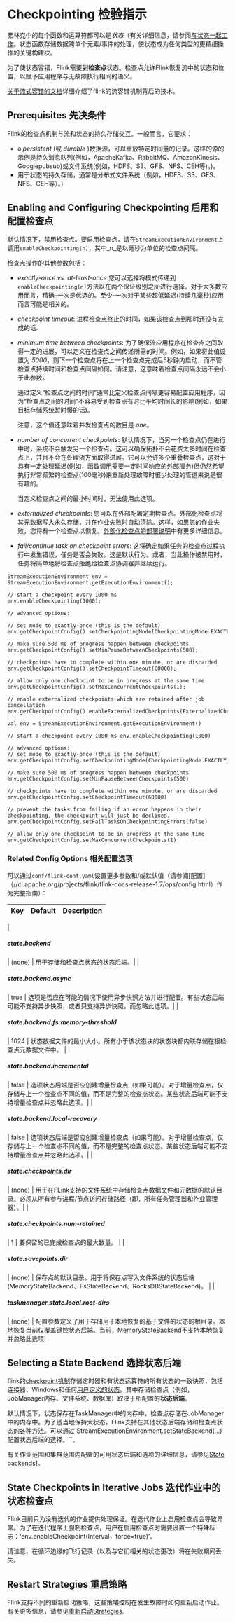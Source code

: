 

# Checkpointing 检验指示

弗林克中的每个函数和运算符都可以是*状态*（有关详细信息，请参阅[与状态一起工作](state.html)。状态函数存储数据跨单个元素/事件的处理，使状态成为任何类型的更精细操作的关键构建块。

为了使状态容错，Flink需要到**检查点**状态。检查点允许Flink恢复流中的状态和位置，以赋予应用程序与无故障执行相同的语义。

[关于流式容错的文档](//ci.apache.org/projects/flink/flink-docs-release-1.7/internals/stream_checkpointing.html)详细介绍了flink的流容错机制背后的技术。

## Prerequisites 先决条件

Flink的检查点机制与流和状态的持久存储交互。一般而言，它要求：

*   a _persistent_ (或 _durable_ )数据源，可以重放特定时间量的记录。这样的源的示例是持久消息队列(例如，ApacheKafka、RabbitMQ、AmazonKinesis、Googlepubsub)或文件系统(例如，HDFS、S3、GFS、NFS、CEH等)。)。
*   用于状态的持久存储，通常是分布式文件系统（例如，HDFS、S3、GFS、NFS、CEH等）。)

## Enabling and Configuring Checkpointing 启用和配置检查点

默认情况下，禁用检查点。要启用检查点，请在`StreamExecutionEnvironment`上调用`enableCheckpointing(n)`，其中_n_是以毫秒为单位的检查点间隔。

检查点操作的其他参数包括：

*   _exactly-once vs. at-least-once_:您可以选择将模式传递到 `enableCheckpointing(n)`方法以在两个保证级别之间进行选择。对于大多数应用而言，精确-一次是优选的。至少-一次对于某些超低延迟(持续几毫秒)应用而言可能是相关的。

*   _checkpoint timeout_: 进程检查点终止的时间，如果该检查点到那时还没有完成的话.

*   _minimum time between checkpoints_: 为了确保流应用程序在检查点之间取得一定的进展，可以定义在检查点之间传递所需的时间。例如，如果将此值设置为 _5000_，则下一个检查点将在上一个检查点完成后5秒钟内启动，而不管检查点持续时间和检查点间隔如何。请注意，这意味着检查点间隔永远不会小于此参数。

    通过定义“检查点之间的时间”通常比定义检查点间隔更容易配置应用程序，因为“检查点之间的时间”不容易受到检查点有时比平均时间长的影响(例如，如果目标存储系统暂时慢的话)。

    注意，这个值还意味着并发检查点的数目是 _one_。

*   _number of concurrent checkpoints_: 默认情况下，当另一个检查点仍在进行中时，系统不会触发另一个检查点。这可以确保拓扑不会花费太多时间在检查点上，并且不会在处理流方面取得进展。它可以允许多个重叠检查点，这对于具有一定处理延迟(例如，函数调用需要一定时间响应的外部服务)但仍然希望执行非常频繁的检查点(100毫秒)来重新处理故障时很少处理的管道来说是很有趣的。

    当定义检查点之间的最小时间时，无法使用此选项。

*   _externalized checkpoints_: 您可以在外部配置定期检查点。外部化检查点将其元数据写入永久存储，并在作业失败时自动清除。这样，如果您的作业失败，您将有一个检查点以恢复。[外部化检查点的部署说明](//ci.apache.org/projects/flink/flink-docs-release-1.7/ops/state/checkpoints.html#externalized-checkpoints)中有更多详细信息。

*   _fail/continue task on checkpoint errors_: 这将确定如果任务的检查点过程执行中发生错误，任务是否会失败。这是默认行为。或者，当此操作被禁用时，任务将简单地将检查点拒绝给检查点协调器并继续运行。



```
StreamExecutionEnvironment env = StreamExecutionEnvironment.getExecutionEnvironment();

// start a checkpoint every 1000 ms
env.enableCheckpointing(1000);

// advanced options:

// set mode to exactly-once (this is the default)
env.getCheckpointConfig().setCheckpointingMode(CheckpointingMode.EXACTLY_ONCE);

// make sure 500 ms of progress happen between checkpoints
env.getCheckpointConfig().setMinPauseBetweenCheckpoints(500);

// checkpoints have to complete within one minute, or are discarded
env.getCheckpointConfig().setCheckpointTimeout(60000);

// allow only one checkpoint to be in progress at the same time
env.getCheckpointConfig().setMaxConcurrentCheckpoints(1);

// enable externalized checkpoints which are retained after job cancellation
env.getCheckpointConfig().enableExternalizedCheckpoints(ExternalizedCheckpointCleanup.RETAIN_ON_CANCELLATION);
```





```
val env = StreamExecutionEnvironment.getExecutionEnvironment()

// start a checkpoint every 1000 ms env.enableCheckpointing(1000)

// advanced options: 
// set mode to exactly-once (this is the default) env.getCheckpointConfig.setCheckpointingMode(CheckpointingMode.EXACTLY_ONCE)

// make sure 500 ms of progress happen between checkpoints env.getCheckpointConfig.setMinPauseBetweenCheckpoints(500)

// checkpoints have to complete within one minute, or are discarded env.getCheckpointConfig.setCheckpointTimeout(60000)

// prevent the tasks from failing if an error happens in their checkpointing, the checkpoint will just be declined. env.getCheckpointConfig.setFailTasksOnCheckpointingErrors(false)

// allow only one checkpoint to be in progress at the same time env.getCheckpointConfig.setMaxConcurrentCheckpoints(1)
```



### Related Config Options 相关配置选项

可以通过`conf/flink-conf.yaml`设置更多参数和/或默认值（请参阅[配置]（//ci.apache.org/projects/flink/flink-docs-release-1.7/ops/config.html）作为完整指南）：

| Key | Default | Description |
| --- | --- | --- |
| 

##### state.backend

 | (none) | 用于存储和检查点状态的状态后端。|
| 

##### state.backend.async

 | true | 选项是否应在可能的情况下使用异步快照方法并进行配置。有些状态后端可能不支持异步快照，或者只支持异步快照，而忽略此选项。| 
 |
  
##### state.backend.fs.memory-threshold

 | 1024 | 状态数据文件的最小大小。所有小于该状态块的状态块都内联存储在根检查点元数据文件中。 |
| 

##### state.backend.incremental

 | false | 选项状态后端是否应创建增量检查点（如果可能）。对于增量检查点，仅存储与上一个检查点不同的值，而不是完整的检查点状态。某些状态后端可能不支持增量检查点并忽略此选项。|
| 

##### state.backend.local-recovery

 | false | 选项状态后端是否应创建增量检查点（如果可能）。对于增量检查点，仅存储与上一个检查点不同的值，而不是完整的检查点状态。某些状态后端可能不支持增量检查点并忽略此选项。|
| 

##### state.checkpoints.dir

 | (none) | 用于在FLink支持的文件系统中存储检查点数据文件和元数据的默认目录。必须从所有参与进程/节点访问存储路径（即，所有任务管理器和作业管理器）。|
| 

##### state.checkpoints.num-retained

 | 1 | 要保留的已完成检查点的最大数量。 |
| 

##### state.savepoints.dir

 | (none) | 保存点的默认目录。用于将保存点写入文件系统的状态后端(MemoryStateBackend、FsStateBackend、RocksDBStateBackend)。 |
| 

##### taskmanager.state.local.root-dirs

 | (none) | 配置参数定义了用于存储用于本地恢复的基于文件的状态的根目录。本地恢复当前仅覆盖键控状态后端。当前，MemoryStateBackend不支持本地恢复并忽略此选项|

## Selecting a State Backend 选择状态后端

flink的[checkpoint机制](//ci.apache.org/projects/flink/flink-docs-release-1.7/internals/stream_checkpointing.html)存储定时器和有状态运算符的所有状态的一致快照，包括连接器、Windows和任何[用户定义的状态](state.html)。其中存储检查点（例如，JobManager内存、文件系统、数据库）取决于所配置的**状态后端**。

默认情况下，状态保存在TaskManager中的内存中，检查点存储在JobManager中的内存中。为了适当地保持大状态，Flink支持在其他状态后端存储和检查点状态的各种方法。可以通过`StreamExecutionEnvironment.setStateBackend(…)配置状态后端的选择。``。

有关作业范围和集群范围内配置的可用状态后端和选项的详细信息，请参见[State backends](//ci.apache.org/projects/flink/flink-docs-release-1.7/ops/state/state_backends.html)]。

## State Checkpoints in Iterative Jobs 迭代作业中的状态检查点

Flink目前只为没有迭代的作业提供处理保证。在迭代作业上启用检查点会导致异常。为了在迭代程序上强制检查点，用户在启用检查点时需要设置一个特殊标志：‘env.enableCheckpoint(Interval，force=true)’。

请注意，在循环边缘的飞行记录（以及与它们相关的状态更改）将在失败期间丢失。

## Restart Strategies 重启策略

Flink支持不同的重新启动策略，这些策略控制在发生故障时如何重新启动作业。有关更多信息，请参见[重新启动Strategies](//ci.apache.org/projects/flink/flink-docs-release-1.7/dev/restart_strategies.html).

